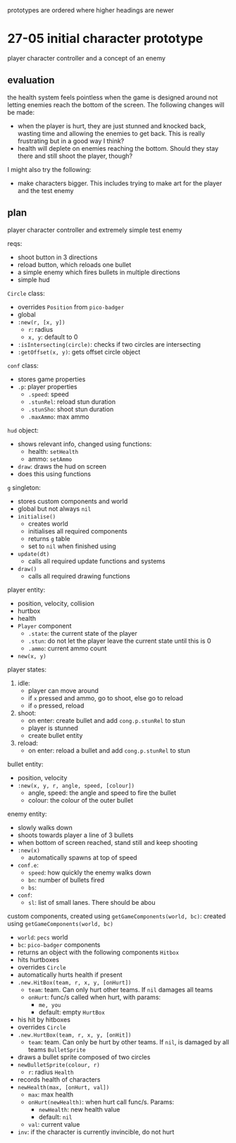 prototypes are ordered where higher headings are newer
# 27-05 initial character prototype
player character controller and a concept of an enemy
## evaluation
the health system feels pointless when the game is designed around not letting enemies reach the bottom of the screen. The following changes will be made:
- when the player is hurt, they are just stunned and knocked back, wasting time and allowing the enemies to get back. This is really frustrating but in a good way I think?
- health will deplete on enemies reaching the bottom. Should they stay there and still shoot the player, though?

I might also try the following:
- make characters bigger. This includes trying to make art for the player and the test enemy
## plan
player character controller and extremely simple test enemy

reqs:
- shoot button in 3 directions
- reload button, which reloads one bullet
- a simple enemy which fires bullets in multiple directions
- simple hud

`Circle` class:
- overrides `Position` from `pico-badger`
- global
- `:new(r, [x, y])`
	- `r`: radius
	- `x, y`: default to 0
- `:isIntersecting(circle)`: checks if two circles are intersecting
- `:getOffset(x, y)`: gets offset circle object

`conf` class:
- stores game properties
- `.p`: player properties
	- `.speed`: speed
	- `.stunRel`: reload stun duration
	- `.stunSho`: shoot stun duration
	- `.maxAmmo`: max ammo

`hud` object:
- shows relevant info, changed using functions:
	- health: `setHealth`
	- ammo: `setAmmo`
- `draw`: draws the hud on screen
- does this using functions

`g` singleton:
- stores custom components and world
- global but not always `nil`
- `initialise()`
	- creates world
	- initialises all required components
	- returns `g` table
	- set to `nil` when finished using
- `update(dt)`
	- calls all required update functions and systems
- `draw()`
	- calls all required drawing functions

player entity:
- position, velocity, collision
- hurtbox
- health
- `Player` component
	- `.state`: the current state of the player
	- `.stun`: do not let the player leave the current state until this is 0
	- `.ammo`: current ammo count
- `new(x, y)`

player states:
1. idle:
	- player can move around
	- if `x` pressed and ammo, go to shoot, else go to reload
	- if `o` pressed, reload
2. shoot:
	- on enter: create bullet and add `cong.p.stunRel` to stun
	- player is stunned
	- create bullet entity
3. reload:
	- on enter: reload a bullet and add `cong.p.stunRel` to stun

bullet entity:
- position, velocity
- `:new(x, y, r, angle, speed, [colour])`
	- angle, speed: the angle and speed to fire the bullet
	- colour: the colour of the outer bullet

enemy entity:
- slowly walks down
- shoots towards player a line of 3 bullets
- when bottom of screen reached, stand still and keep shooting
- `:new(x)`
	- automatically spawns at top of speed
- `conf.e`:
	- `speed`: how quickly the enemy walks down
	- `bn`: number of bullets fired
	- `bs`:
- `conf`:
	- `sl`: list of small lanes. There should be abou

custom components, created using `getGameComponents(world, bc)`:
created using `getGameComponents(world, bc)`
- `world`: `pecs` world
- `bc`: `pico-badger` components
- returns an object with the following components
`Hitbox`
- hits hurtboxes
- overrides `Circle`
- automatically hurts health if present
- `.new.HitBox(team, r, x, y, [onHurt])`
	- `team`: team. Can only hurt other teams. If `nil` damages all teams
	- `onHurt`: func/s called when hurt, with params:
		- `me, you`
		- default: empty
`HurtBox`
- his hit by hitboxes
- overrides `Circle`
- `.new.HurtBox(team, r, x, y, [onHit])`
	- `team`: team. Can only be hurt by other teams. If `nil`, is damaged by all teams
`BulletSprite`
- draws a bullet sprite composed of two circles
- `newBulletSprite(colour, r)`
	- `r`: radius
`Health`
- records health of characters
- `newHealth(max, [onHurt, val])`
	- `max`: max health
	- `onHurt(newHealth)`: when hurt call func/s. Params:
		- `newHealth`: new health value
		- default: `nil`
	- `val`: current value
- `inv`: if the character is currently invincible, do not hurt